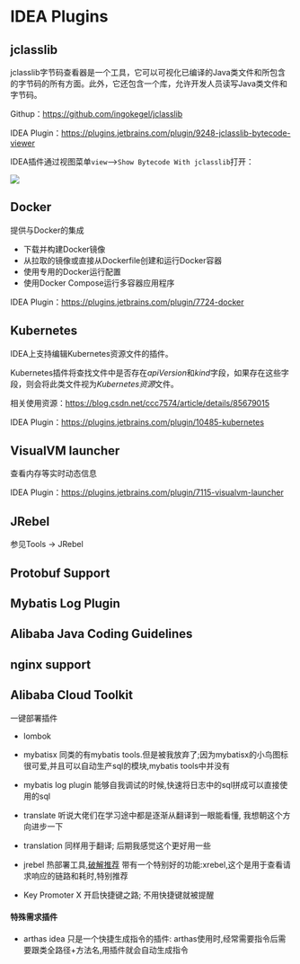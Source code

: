 # IDEA Plugins



## jclasslib

jclasslib字节码查看器是一个工具，它可以可视化已编译的Java类文件和所包含的字节码的所有方面。此外，它还包含一个库，允许开发人员读写Java类文件和字节码。

Githup：https://github.com/ingokegel/jclasslib

IDEA Plugin：https://plugins.jetbrains.com/plugin/9248-jclasslib-bytecode-viewer

IDEA插件通过视图菜单`view`—>`Show Bytecode With jclasslib`打开：

![](/images/1597114009267.png)

## Docker

提供与Docker的集成

- 下载并构建Docker镜像
- 从拉取的镜像或直接从Dockerfile创建和运行Docker容器
- 使用专用的Docker运行配置
- 使用Docker Compose运行多容器应用程序

IDEA Plugin：https://plugins.jetbrains.com/plugin/7724-docker

## Kubernetes

IDEA上支持编辑Kubernetes资源文件的插件。

Kubernetes插件将查找文件中是否存在*apiVersion*和*kind*字段，如果存在这些字段，则会将此类文件视为*Kubernetes资源*文件。

相关使用资源：https://blog.csdn.net/ccc7574/article/details/85679015

IDEA Plugin：https://plugins.jetbrains.com/plugin/10485-kubernetes



## VisualVM launcher

查看内存等实时动态信息



IDEA Plugin：https://plugins.jetbrains.com/plugin/7115-visualvm-launcher



## JRebel

参见Tools → JRebel

## Protobuf Support



## Mybatis Log Plugin



## Alibaba Java Coding Guidelines





## nginx support





## Alibaba Cloud Toolkit

一键部署插件





- lombok

- mybatisx
   同类的有mybatis tools.但是被我放弃了;因为mybatisx的小鸟图标很可爱,并且可以自动生产sql的模块,mybatis tools中并没有

- mybatis log plugin
   能够自我调试的时候,快速将日志中的sql拼成可以直接使用的sql

- translate
   听说大佬们在学习途中都是逐渐从翻译到一眼能看懂, 我想朝这个方向进步一下

- translation
   同样用于翻译; 后期我感觉这个更好用一些

- jrebel
   热部署工具,[破解推荐](https://links.jianshu.com/go?to=%5Bhttps%3A%2F%2Fblog.csdn.net%2Fqierkang%2Farticle%2Fdetails%2F95095954%5D(https%3A%2F%2Fblog.csdn.net%2Fqierkang%2Farticle%2Fdetails%2F95095954))
   带有一个特别好的功能:xrebel,这个是用于查看请求响应的链路和耗时,特别推荐

  

- Key Promoter X
   开启快捷键之路; 不用快捷键就被提醒

#### 特殊需求插件

- arthas idea
   只是一个快捷生成指令的插件: arthas使用时,经常需要指令后需要跟类全路径+方法名,用插件就会自动生成指令